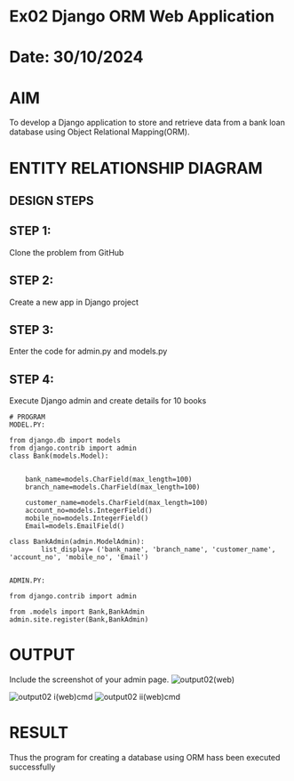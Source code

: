 # Ex02 Django ORM Web Application
# Date: 30/10/2024
# AIM
To develop a Django application to store and retrieve data from a bank loan database using Object Relational Mapping(ORM).

# ENTITY RELATIONSHIP DIAGRAM
## DESIGN STEPS
## STEP 1:
Clone the problem from GitHub

## STEP 2:
Create a new app in Django project

## STEP 3:
Enter the code for admin.py and models.py

## STEP 4:
Execute Django admin and create details for 10 books
```
# PROGRAM
MODEL.PY:

from django.db import models
from django.contrib import admin
class Bank(models.Model):
  

    bank_name=models.CharField(max_length=100)
    branch_name=models.CharField(max_length=100) 

    customer_name=models.CharField(max_length=100)
    account_no=models.IntegerField()
    mobile_no=models.IntegerField()
    Email=models.EmailField()

class BankAdmin(admin.ModelAdmin):
    	list_display= ('bank_name', 'branch_name', 'customer_name', 'account_no', 'mobile_no', 'Email')


ADMIN.PY:

from django.contrib import admin

from .models import Bank,BankAdmin
admin.site.register(Bank,BankAdmin)
```
# OUTPUT
Include the screenshot of your admin page.
![output02(web)](https://github.com/user-attachments/assets/ba8acc69-082b-477c-905f-0dea64876631)

![output02 i(web)cmd](https://github.com/user-attachments/assets/f795d417-b991-48e1-8b9e-7d908f4b3e73)
![output02 ii(web)cmd](https://github.com/user-attachments/assets/ec93657e-b513-460c-a602-440220024b24)



# RESULT
Thus the program for creating a database using ORM hass been executed successfully
